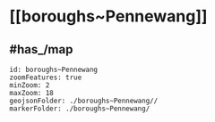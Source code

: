 # [[boroughs~Pennewang]] 


## #has_/map  



```leaflet
id: boroughs~Pennewang
zoomFeatures: true 
minZoom: 2 
maxZoom: 18
geojsonFolder: ./boroughs~Pennewang//
markerFolder: ./boroughs~Pennewang/
```

